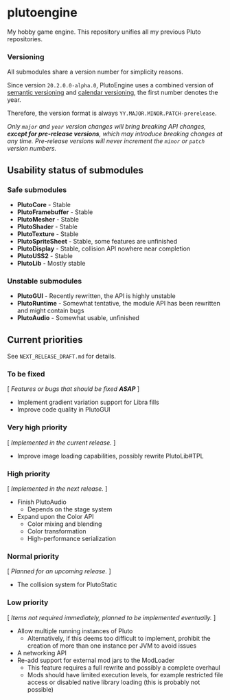 # plutoengine

My hobby game engine. This repository unifies all my previous Pluto repositories.

### Versioning

All submodules share a version number for simplicity reasons.

Since version `20.2.0.0-alpha.0`, PlutoEngine uses
a combined version of [semantic versioning](https://semver.org/)
and [calendar versioning](https://calver.org/), the first number
denotes the year.

Therefore, the version format is always `YY.MAJOR.MINOR.PATCH-prerelease`.

*Only `major` and `year` version changes will bring breaking API changes,
**except for pre-release versions**, which may introduce breaking changes
at any time. Pre-release versions will never increment the `minor` or `patch`
version numbers.*


## Usability status of submodules

### Safe submodules
 * **PlutoCore** - Stable
 * **PlutoFramebuffer** - Stable
 * **PlutoMesher** - Stable
 * **PlutoShader** - Stable
 * **PlutoTexture** - Stable
 * **PlutoSpriteSheet** - Stable, some features are unfinished
 * **PlutoDisplay** - Stable, collision API nowhere near completion
 * **PlutoUSS2** - Stable
 * **PlutoLib** - Mostly stable
 
### Unstable submodules
 * **PlutoGUI** - Recently rewritten, the API is highly unstable
 * **PlutoRuntime** - Somewhat tentative, the module API has been rewritten and might contain bugs
 * **PlutoAudio** - Somewhat usable, unfinished
 
 
## Current priorities

See `NEXT_RELEASE_DRAFT.md` for details.

### To be fixed
[ *Features or bugs that should be fixed **ASAP*** ]
 * Implement gradient variation support for Libra fills
 * Improve code quality in PlutoGUI

### Very high priority
[ *Implemented in the current release.* ]
 * Improve image loading capabilities, possibly rewrite PlutoLib#TPL

### High priority
[ *Implemented in the next release.* ]
 * Finish PlutoAudio
    * Depends on the stage system
 * Expand upon the Color API
    * Color mixing and blending
    * Color transformation
    * High-performance serialization
 
### Normal priority
[ *Planned for an upcoming release.* ]
 * The collision system for PlutoStatic
 
### Low priority
[ *Items not required immediately, planned to be implemented eventually.* ]
 * Allow multiple running instances of Pluto
    * Alternatively, if this deems too difficult to implement,
    prohibit the creation of more than one instance per JVM to avoid issues
 * A networking API
 * Re-add support for external mod jars to the ModLoader
    * This feature requires a full rewrite and possibly a complete overhaul
    * Mods should have limited execution levels, for example restricted file access
      or disabled native library loading (this is probably not possible)
